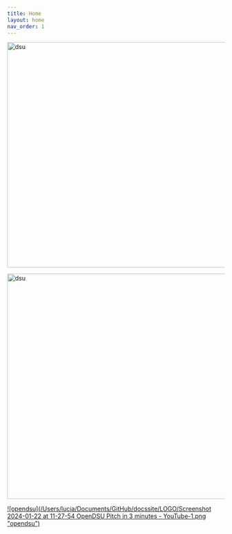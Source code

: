 ```yaml
---
title: Home
layout: home
nav_order: 1
---
```


<a href="https://www.youtube.com/watch?v=n6YiWk8t3W0&t=26s
" target="_blank"><img src="![dsu]/Users/lucia/Documents/GitHub/docssite/LOGO/Screenshot 2024-01-22 at 11-27-54 OpenDSU Pitch in 3 minutes - YouTube-1.png)" 
alt="dsu" width="736" height="522"  /></a>

<a href="https://www.youtube.com/watch?v=n6YiWk8t3W0&t=26s
" target="_blank"><img src="Screenshot 2024-01-22 at 11-27-54 OpenDSU Pitch in 3 minutes - YouTube-1.png" 
alt="dsu" width="736" height="522" /></a>


[![opendsu](/Users/lucia/Documents/GitHub/docssite/LOGO/Screenshot 2024-01-22 at 11-27-54 OpenDSU Pitch in 3 minutes - YouTube-1.png "opendsu")](https://www.youtube.com/watch?v=n6YiWk8t3W0&t=32s)